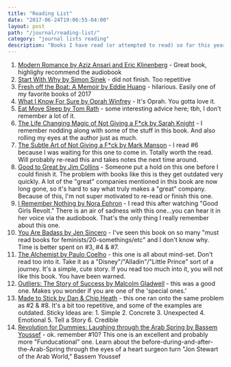 ```yaml
---
title: "Reading List"
date: "2017-06-24T19:06:55-04:00"
layout: post
path: "/journal/reading-list/"
category: "journal lists reading"
description: "Books I have read (or attempted to read) so far this year"
---
```


1. [Modern Romance by Aziz Ansari and Eric Klinenberg](https://www.amazon.com/Modern-Romance-Aziz-Ansari/dp/0143109251) - Great book, highlighy recommend the audiobook
2. [Start With Why by Simon Sinek](https://startwithwhy.com/) - did not finish. Too repetitive
3. [Fresh off the Boat: A Memoir by Eddie Huang](https://www.amazon.com/Fresh-Off-Boat-Eddie-Huang/dp/0812983351) - hilarious. Easily one of my favorite books of 2017
4. [What I Know For Sure by Oprah Winfrey](https://www.amazon.com/What-Know-Sure-Oprah-Winfrey/dp/1250054052) - It's Oprah. You gotta love it. 
5. [Eat Move Sleep by Tom Rath](http://www.eatmovesleep.org/book/) - some interesting advice here; tbh, I don't remember a lot of it. 
6. [The Life Changing Magic of Not Giving a F*ck by Sarah Knight](https://www.amazon.com/Life-Changing-Magic-Not-Giving-Spending/dp/0316270725) - I remember nodding along with some of the stuff in this book. And also rolling my eyes at the author just as much.
7. [The Subtle Art of Not Giving a F*ck by Mark Manson](https://www.amazon.com/Subtle-Art-Not-Giving-Counterintuitive/dp/0062457713) - I read #6 because I was waiting for this one to come in. Totally worth the read. Will probably re-read this and takes notes the next time around.  
8. [Good to Great by Jim Collins](https://www.amazon.com/Good-Great-Some-Companies-Others/dp/0066620996) - Someone put a hold on this one before I could finish it. The problem with books like this is they get outdated very quickly. A lot of the "great" companies mentioned in this book are now long gone, so it's hard to say what truly makes a "great" company. Because of this, I'm not super motivated to re-read or finish this one.
9. [I Remember Nothing by Nora Ephron](https://www.amazon.com/I-Remember-Nothing-Other-Reflections/dp/0307742806) - I read this after watching "Good Girls Revolt." There is an air of sadness with this one...you can hear it in her voice via the audiobook. That's the only thing I really remember about this one.
10. [You Are Badass by Jen Sincero](https://www.amazon.com/You-Are-Badass-Doubting-Greatness/dp/0762447699) - I've seen this book on so many "must read books for feminists/20-somethings/etc" and I don't know why. Time is better spent on #3, #4 & #7.
11. [The Alchemist by Paulo Coelho](https://www.amazon.com/Alchemist-Paulo-Coelho/dp/0061122416) - this one is all about mind-set. Don't read too into it. Take it as a "Disney"/"Alladin"/"Little Prince" sort of a journey. It's a simple, cute story. If you read too much into it, you will not like this book. You have been warned.  
12. [Outliers: The Story of Success by Malcolm Gladwell](https://www.amazon.com/Outliers-Story-Success-Malcolm-Gladwell/dp/0316017930) - this was a good one. Makes you wonder if you are one of the 'special ones.'
13. [Made to Stick by Dan & Chip Heath](https://www.amazon.com/Made-Stick-Ideas-Survive-Others/dp/1400064287) - this one ran onto the same problem as #2 & #8. It's a bit too repetitive, and some of the examples are outdated. Sticky Ideas are: 1. Simple 2. Concrete 3. Unexpected 4. Emotional 5. Tell a Story 6. Credible
14. [Revolution for Dummies: Laughing through the Arab Spring by Bassem Youssef](https://www.harpercollins.com/9780062446893/revolution-for-dummies) - ok. remember #10? This one is an excellent and probably more "Funducational" one. Learn about the before-during-and-after-the-Arab-Spring through the eyes of a heart surgeon turn "Jon Stewart of the Arab World," Bassem Youssef
